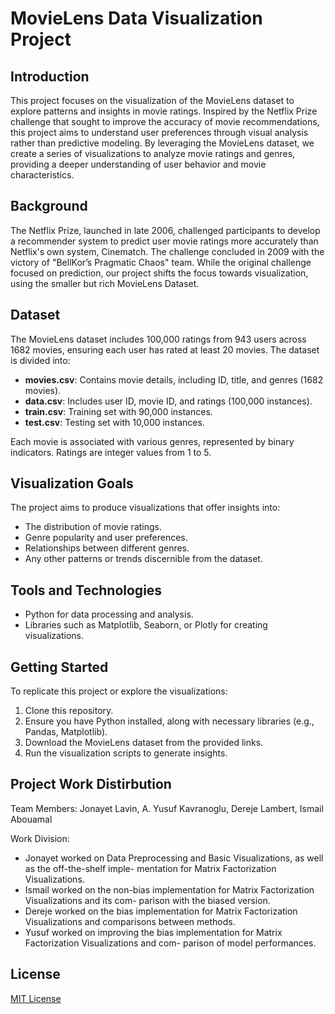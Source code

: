 # MovieLens Data Visualization Project

## Introduction

This project focuses on the visualization of the MovieLens dataset to explore patterns and insights in movie ratings. Inspired by the Netflix Prize challenge that sought to improve the accuracy of movie recommendations, this project aims to understand user preferences through visual analysis rather than predictive modeling. By leveraging the MovieLens dataset, we create a series of visualizations to analyze movie ratings and genres, providing a deeper understanding of user behavior and movie characteristics.

## Background

The Netflix Prize, launched in late 2006, challenged participants to develop a recommender system to predict user movie ratings more accurately than Netflix's own system, Cinematch. The challenge concluded in 2009 with the victory of "BellKor’s Pragmatic Chaos" team. While the original challenge focused on prediction, our project shifts the focus towards visualization, using the smaller but rich MovieLens Dataset.

## Dataset

The MovieLens dataset includes 100,000 ratings from 943 users across 1682 movies, ensuring each user has rated at least 20 movies. The dataset is divided into:

- **movies.csv**: Contains movie details, including ID, title, and genres (1682 movies).
- **data.csv**: Includes user ID, movie ID, and ratings (100,000 instances).
- **train.csv**: Training set with 90,000 instances.
- **test.csv**: Testing set with 10,000 instances.

Each movie is associated with various genres, represented by binary indicators. Ratings are integer values from 1 to 5.

## Visualization Goals

The project aims to produce visualizations that offer insights into:

- The distribution of movie ratings.
- Genre popularity and user preferences.
- Relationships between different genres.
- Any other patterns or trends discernible from the dataset.

## Tools and Technologies

- Python for data processing and analysis.
- Libraries such as Matplotlib, Seaborn, or Plotly for creating visualizations.

## Getting Started

To replicate this project or explore the visualizations:

1. Clone this repository.
2. Ensure you have Python installed, along with necessary libraries (e.g., Pandas, Matplotlib).
3. Download the MovieLens dataset from the provided links.
4. Run the visualization scripts to generate insights.

## Project Work Distirbution
Team Members: Jonayet Lavin, A. Yusuf Kavranoglu, Dereje Lambert, Ismail Abouamal

Work Division:
- Jonayet worked on Data Preprocessing and Basic Visualizations, as well as the off-the-shelf imple-
mentation for Matrix Factorization Visualizations.
- Ismail worked on the non-bias implementation for Matrix Factorization Visualizations and its com-
parison with the biased version.
- Dereje worked on the bias implementation for Matrix Factorization Visualizations and comparisons
between methods.
- Yusuf worked on improving the bias implementation for Matrix Factorization Visualizations and com-
parison of model performances.

## License

[MIT License](LICENSE)

